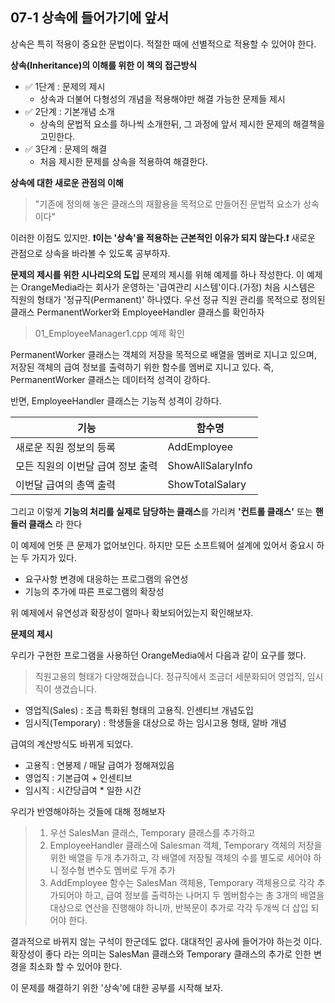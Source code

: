 07-1 상속에 들어가기에 앞서
---

상속은 특히 적용이 중요한 문법이다. 적절한 때에 선별적으로 적용할 수 있어야 한다.

**상속(Inheritance)의 이해를 위한 이 책의 접근방식**

* ✅ 1단계 : 문제의 제시
  * 상속과 더불어 다형성의 개념을 적용해야만 해결 가능한 문제들 제시
* ✅ 2단계 : 기본개념 소개
  * 상속의 문법적 요소를 하나씩 소개한뒤, 그 과정에 앞서 제시한 문제의 해결책을 고민한다.
* ✅ 3단계 : 문제의 해결
  * 처음 제시한 문제를 상속을 적용하여 해결한다.

**상속에 대한 새로운 관점의 이해**

> "기존에 정의해 놓은 클래스의 재활용을 목적으로 만들어진 문법적 요소가 상속이다"

이러한 이점도 있지만. **❗️이는 '상속'을 적용하는 근본적인 이유가 되지 않는다.❗️**
새로운 관점으로 상속을 바라볼 수 있도록 공부하자.

**문제의 제시를 위한 시나리오의 도입**
문제의 제시를 위해 예제를 하나 작성한다. 이 예제는 OrangeMedia라는 회사가 운영하는 '급여관리 시스템'이다.(가정) 처음 시스템은 직원의 형태가 '정규직(Permanent)' 하나였다. 우선 정규 직원 관리를 목적으로 정의된 클래스 PermanentWorker와 EmployeeHandler 클래스를 확인하자

> 01_EmployeeManager1.cpp 예제 확인

PermanentWorker 클래스는 객체의 저장을 목적으로 배열을 멤버로 지니고 있으며, 저장된 객체의 급여 정보를 출력하기 위한 함수를 멤버로 지니고 있다.
즉, PermanentWorker 클래스는 데이터적 성격이 강하다.

반면, EmployeeHandler 클래스는 기능적 성격이 강하다.

기능                       |        함수명
--------------------------|---------------------------
새로운 직원 정보의 등록         |    AddEmployee
모든 직원의 이번달 급여 정보 출력 |    ShowAllSalaryInfo
이번달 급여의 총액 출력         |    ShowTotalSalary

그리고 이렇게 **기능의 처리를 실제로 담당하는 클래스**를 가리켜 **'컨트롤 클래스'** 또는 **핸들러 클래스** 라 한다

이 예제에 언뜻 큰 문제가 없어보인다. 하지만 모든 소프트웨어 설계에 있어서 중요시 하는 두 가지가 있다.
* 요구사항 변경에 대응하는 프로그램의 유연성
* 기능의 추가에 따른 프로그램의 확장성

위 예제에서 유연성과 확장성이 얼마나 확보되어있는지 확인해보자.

**문제의 제시**

우리가 구현한 프로그램을 사용하던 OrangeMedia에서 다음과 같이 요구를 했다.
> 직원고용의 형태가 다양해졌습니다. 정규직에서 조금더 세분화되어 영업직, 임시직이 생겼습니다.

* 영업직(Sales) : 조금 특화된 형태의 고용직. 인센티브 개념도입
* 임시직(Temporary) : 학생들을 대상으로 하는 임시고용 형태, 알바 개념

급여의 계산방식도 바뀌게 되었다.
* 고용직 : 연봉제 / 매달 급여가 정해져있음
* 영업직 : 기본급여 + 인센티브
* 임시직 : 시간당급여 * 일한 시간

우리가 반영해야하는 것들에 대해 정해보자
> 1. 우선 SalesMan 클래스, Temporary 클래스를 추가하고
> 2. EmployeeHandler 클래스에 Salesman 객체, Temporary 객체의 저장을 위한 배열을 두개 추가하고, 각 배열에 저장될 객체의 수를 별도로 세어야 하니 정수형 변수도 멤버로 두개 추가
> 3. AddEmployee 함수는 SalesMan 객체용, Temporary 객체용으로 각각 추가되어야 하고, 급여 정보를 출력하는 나머지 두 멤버함수는 총 3개의 배열을 대상으로 연산을 진행해야 하니까, 반복문이 추가로 각각 두개씩 더 삽입 되어야 한다.

결과적으로 바뀌지 않는 구석이 한군데도 없다. 대대적인 공사에 들어가야 하는것 이다. 확장성이 좋다 라는 의미는 SalesMan 클래스와 Temporary 클래스의 추가로 인한 변경을 최소화 할 수 있어야 한다.

이 문제를 해결하기 위한 '상속'에 대한 공부를 시작해 보자.